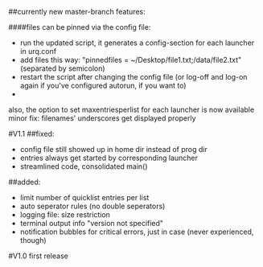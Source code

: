 ##currently new master-branch features:

####files can be pinned via the config file:
- run the updated script, it generates a config-section for each launcher in urq.conf
- add files this way: "pinnedfiles = ~/Desktop/file1.txt;/data/file2.txt" (separated by semicolon)
- restart the script after changing the config file (or log-off and log-on again if you've configured autorun, if you want to)
- 
also, the option to set maxentriesperlist for each launcher is now available
minor fix: filenames' underscores get displayed properly



#V1.1
##fixed:
* config file still showed up in home dir instead of prog dir
* entries always get started by corresponding launcher
* streamlined code, consolidated main()

##added:
* limit number of quicklist entries per list
* auto seperator rules (no double seperators)
* logging file: size restriction
* terminal output info "version not specified"
* notification bubbles for critical errors, just in case (never experienced, though)



#V1.0
first release
